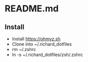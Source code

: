 # README.md

## Install

* Install https://ohmyz.sh
* Clone into ~/.richard_dotfiles
* rm ~/.zshrc
* ln -s ~/.richard_dotfiles/zsh/.zshrc